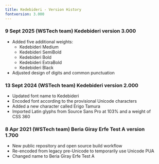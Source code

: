 ```yaml
---
title: Kedebideri - Version History
fontversion: 3.000
---
```


### 9 Sept 2025 (WSTech team) Kedebideri version 3.000

  - Added five additional weights:
     - Kedebideri Medium
     - Kedebideri SemiBold
     - Kedebideri Bold
     - Kedebideri ExtraBold
     - Kedebideri Black
  - Adjusted design of digits and common punctuation

### 13 Sept 2024 (WSTech team) Kedebideri version 2.000

- Updated font name to Kedebideri
- Encoded font according to the provisional Unicode characters
- Added a new character called Erigo Tamura
- Imported Latin glyphs from Source Sans Pro at 103% and a weight of CSS 360

### 8 Apr 2021 (WSTech team) Beria Giray Erfe Test A version 1.700

- New public repository and open source build workflow
- Re-encoded from legacy pre-Unicode to temporarily use Unicode PUA
- Changed name to Beria Giray Erfe Test A
